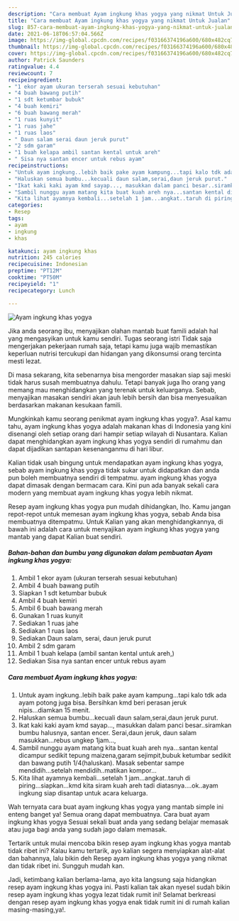 ```yaml
---
description: "Cara membuat Ayam ingkung khas yogya yang nikmat Untuk Jualan"
title: "Cara membuat Ayam ingkung khas yogya yang nikmat Untuk Jualan"
slug: 857-cara-membuat-ayam-ingkung-khas-yogya-yang-nikmat-untuk-jualan
date: 2021-06-18T06:57:04.566Z
image: https://img-global.cpcdn.com/recipes/f03166374196a600/680x482cq70/ayam-ingkung-khas-yogya-foto-resep-utama.jpg
thumbnail: https://img-global.cpcdn.com/recipes/f03166374196a600/680x482cq70/ayam-ingkung-khas-yogya-foto-resep-utama.jpg
cover: https://img-global.cpcdn.com/recipes/f03166374196a600/680x482cq70/ayam-ingkung-khas-yogya-foto-resep-utama.jpg
author: Patrick Saunders
ratingvalue: 4.4
reviewcount: 7
recipeingredient:
- "1 ekor ayam ukuran terserah sesuai kebutuhan"
- "4 buah bawang putih"
- "1 sdt ketumbar bubuk"
- "4 buah kemiri"
- "6 buah bawang merah"
- "1 ruas kunyit"
- "1 ruas jahe"
- "1 ruas laos"
- " Daun salam serai daun jeruk purut"
- "2 sdm garam"
- "1 buah kelapa ambil santan kental untuk areh"
- " Sisa nya santan encer untuk rebus ayam"
recipeinstructions:
- "Untuk ayam ingkung..lebih baik pake ayam kampung...tapi kalo tdk ada ayam potong juga bisa. Bersihkan kmd beri perasan jeruk nipis...diamkan 15 menit."
- "Haluskan semua bumbu...kecuali daun salam,serai,daun jeruk purut."
- "Ikat kaki kaki ayam kmd sayap..., masukkan dalam panci besar..siramkan bumbu halusnya, santan encer. Serai,daun jeruk, daun salam masukkan...rebus ungkep 1jam...,"
- "Sambil nunggu ayam matang kita buat kuah areh nya...santan kental dicampur sedikit tepung maizena,garam sejimpit,bubuk ketumbar sedikit dan bawang putih 1/4(haluskan). Masak sebentar sampe mendidih...setelah mendidih..matikan kompor..."
- "Kita lihat ayamnya kembali...setelah 1 jam...angkat..taruh di piring...siapkan...kmd kita siram kuah areh tadi diatasnya....ok..ayam ingkung siap disantap untuk acara keluarga."
categories:
- Resep
tags:
- ayam
- ingkung
- khas

katakunci: ayam ingkung khas 
nutrition: 245 calories
recipecuisine: Indonesian
preptime: "PT12M"
cooktime: "PT50M"
recipeyield: "1"
recipecategory: Lunch

---
```



![Ayam ingkung khas yogya](https://img-global.cpcdn.com/recipes/f03166374196a600/680x482cq70/ayam-ingkung-khas-yogya-foto-resep-utama.jpg)

Jika anda seorang ibu, menyajikan olahan mantab buat famili adalah hal yang mengasyikan untuk kamu sendiri. Tugas seorang istri Tidak saja mengerjakan pekerjaan rumah saja, tetapi kamu juga wajib memastikan keperluan nutrisi tercukupi dan hidangan yang dikonsumsi orang tercinta mesti lezat.

Di masa  sekarang, kita sebenarnya bisa mengorder masakan siap saji meski tidak harus susah membuatnya dahulu. Tetapi banyak juga lho orang yang memang mau menghidangkan yang terenak untuk keluarganya. Sebab, menyajikan masakan sendiri akan jauh lebih bersih dan bisa menyesuaikan berdasarkan makanan kesukaan famili. 



Mungkinkah kamu seorang penikmat ayam ingkung khas yogya?. Asal kamu tahu, ayam ingkung khas yogya adalah makanan khas di Indonesia yang kini disenangi oleh setiap orang dari hampir setiap wilayah di Nusantara. Kalian dapat menghidangkan ayam ingkung khas yogya sendiri di rumahmu dan dapat dijadikan santapan kesenanganmu di hari libur.

Kalian tidak usah bingung untuk mendapatkan ayam ingkung khas yogya, sebab ayam ingkung khas yogya tidak sukar untuk didapatkan dan anda pun boleh membuatnya sendiri di tempatmu. ayam ingkung khas yogya dapat dimasak dengan bermacam cara. Kini pun ada banyak sekali cara modern yang membuat ayam ingkung khas yogya lebih nikmat.

Resep ayam ingkung khas yogya pun mudah dihidangkan, lho. Kamu jangan repot-repot untuk memesan ayam ingkung khas yogya, sebab Anda bisa membuatnya ditempatmu. Untuk Kalian yang akan menghidangkannya, di bawah ini adalah cara untuk menyajikan ayam ingkung khas yogya yang mantab yang dapat Kalian buat sendiri.

<!--inarticleads1-->

##### Bahan-bahan dan bumbu yang digunakan dalam pembuatan Ayam ingkung khas yogya:

1. Ambil 1 ekor ayam (ukuran terserah sesuai kebutuhan)
1. Ambil 4 buah bawang putih
1. Siapkan 1 sdt ketumbar bubuk
1. Ambil 4 buah kemiri
1. Ambil 6 buah bawang merah
1. Gunakan 1 ruas kunyit
1. Sediakan 1 ruas jahe
1. Sediakan 1 ruas laos
1. Sediakan  Daun salam, serai, daun jeruk purut
1. Ambil 2 sdm garam
1. Ambil 1 buah kelapa (ambil santan kental untuk areh,)
1. Sediakan  Sisa nya santan encer untuk rebus ayam




<!--inarticleads2-->

##### Cara membuat Ayam ingkung khas yogya:

1. Untuk ayam ingkung..lebih baik pake ayam kampung...tapi kalo tdk ada ayam potong juga bisa. Bersihkan kmd beri perasan jeruk nipis...diamkan 15 menit.
1. Haluskan semua bumbu...kecuali daun salam,serai,daun jeruk purut.
1. Ikat kaki kaki ayam kmd sayap..., masukkan dalam panci besar..siramkan bumbu halusnya, santan encer. Serai,daun jeruk, daun salam masukkan...rebus ungkep 1jam...,
1. Sambil nunggu ayam matang kita buat kuah areh nya...santan kental dicampur sedikit tepung maizena,garam sejimpit,bubuk ketumbar sedikit dan bawang putih 1/4(haluskan). Masak sebentar sampe mendidih...setelah mendidih..matikan kompor...
1. Kita lihat ayamnya kembali...setelah 1 jam...angkat..taruh di piring...siapkan...kmd kita siram kuah areh tadi diatasnya....ok..ayam ingkung siap disantap untuk acara keluarga.




Wah ternyata cara buat ayam ingkung khas yogya yang mantab simple ini enteng banget ya! Semua orang dapat membuatnya. Cara buat ayam ingkung khas yogya Sesuai sekali buat anda yang sedang belajar memasak atau juga bagi anda yang sudah jago dalam memasak.

Tertarik untuk mulai mencoba bikin resep ayam ingkung khas yogya mantab tidak ribet ini? Kalau kamu tertarik, ayo kalian segera menyiapkan alat-alat dan bahannya, lalu bikin deh Resep ayam ingkung khas yogya yang nikmat dan tidak ribet ini. Sungguh mudah kan. 

Jadi, ketimbang kalian berlama-lama, ayo kita langsung saja hidangkan resep ayam ingkung khas yogya ini. Pasti kalian tak akan nyesel sudah bikin resep ayam ingkung khas yogya lezat tidak rumit ini! Selamat berkreasi dengan resep ayam ingkung khas yogya enak tidak rumit ini di rumah kalian masing-masing,ya!.

